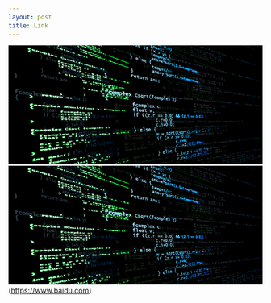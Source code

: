 ```yaml
---
layout: post
title: Link
---
```

![图片](/imgs/computer.jpg "Computer")
![LINK](/imgs/computer.jpg "Computer")(https://www.baidu.com)
